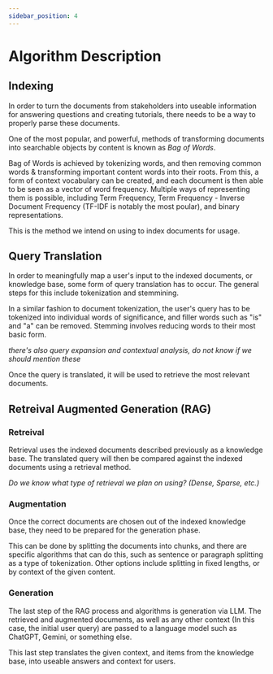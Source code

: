 ```yaml
---
sidebar_position: 4
---
```


# Algorithm Description

## Indexing

In order to turn the documents from stakeholders into useable information for answering questions and creating tutorials, there needs to be a way to properly parse these documents.

One of the most popular, and powerful, methods of transforming documents into searchable objects by content is known as *Bag of Words*.

Bag of Words is achieved by tokenizing words, and then removing common words & transforming important content words into their roots. From this, a form of context vocabulary can be created, and each document is then able to be seen as a vector of word frequency. Multiple ways of representing them is possible, including Term Frequency, Term Frequency - Inverse Document Frequency (TF-IDF is notably the most poular), and binary representations.

This is the method we intend on using to index documents for usage.

## Query Translation

In order to meaningfully map a user's input to the indexed documents, or knowledge base, some form of query translation has to occur. The general steps for this include tokenization and stemmining. 

In a similar fashion to document tokenization, the user's query has to be tokenized into individual words of significance, and filler words such as "is" and "a" can be removed. Stemming involves reducing words to their most basic form. 

*there's also query expansion and contextual analysis, do not know if we should mention these*

Once the query is translated, it will be used to retrieve the most relevant documents. 

## Retreival Augmented Generation (RAG)

### Retreival

Retrieval uses the indexed documents described previously as a knowledge base. The translated query will then be compared against the indexed documents using a retrieval method.

*Do we know what type of retrieval we plan on using? (Dense, Sparse, etc.)*

### Augmentation

Once the correct documents are chosen out of the indexed knowledge base, they need to be prepared for the generation phase.

This can be done by splitting the documents into chunks, and there are specific algorithms that can do this, such as sentence or paragraph splitting as a type of tokenization. Other options include splitting in fixed lengths, or by context of the given content.

### Generation

The last step of the RAG process and algorithms is generation via LLM. The retrieved and augmented documents, as well as any other context (In this case, the initial user query) are passed to a language model such as ChatGPT, Gemini, or something else.

This last step translates the given context, and items from the knowledge base, into useable answers and context for users.